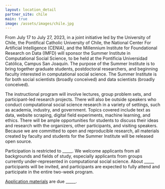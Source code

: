 ```yaml
---
layout: location_detail
partner_site: chile
main: true
image: /assets/images/chile.jpg
---
```


From July 17 to July 27, 2023, in a joint initiative led by the University of Chile, the Pontifical Catholic University of Chile, the National Center For Artificial Intelligence (CENIA), and the Millennium Institute for Foundational Research on Data (IMFD) will sponsor the Summer Institute in Computational Social Science, to be held at the Pontificia Universidad Católica, Campus San Joaquín. The purpose of the Summer Institute is to bring together graduate students, postdoctoral researchers, and beginning faculty interested in computational social science. The Summer Institute is for both social scientists (broadly conceived) and data scientists (broadly conceived).

The instructional program will involve lectures, group problem sets, and participant-led research projects. There will also be outside speakers who conduct computational social science research in a variety of settings, such as academia, industry, and government. Topics covered include text as data, website scraping, digital field experiments, machine learning, and ethics. There will be ample opportunities for students to discuss their ideas and research with the organizers, other participants, and visiting speakers. Because we are committed to open and reproducible research, all materials created by faculty and students for the Summer Institute will be released open source.

Participation is restricted to \_\_\_\_\_. We welcome applicants from all backgrounds and fields of study, especially applicants from groups currently under-represented in computational social science. About \_\_\_\_\_ participants will be invited, and participants are expected to fully attend and participate in the entire two-week program.

[Application materials](https://compsocialscience.github.io/summer-institute/2023/template/apply) are due \_\_\_\_\_.
